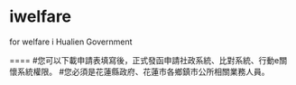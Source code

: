 # iwelfare
for welfare i  Hualien Government

====
#您可以下載申請表填寫後，正式發函申請社政系統、比對系統、行動e關懷系統權限。
#您必須是花蓮縣政府、花蓮市各鄉鎮市公所相關業務人員。
